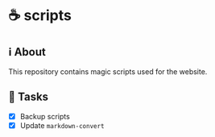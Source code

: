 # ☕ scripts

## ℹ️ About

This repository contains magic scripts used for the website.

## 🎉 Tasks

- [x] Backup scripts
- [x] Update `markdown-convert`
